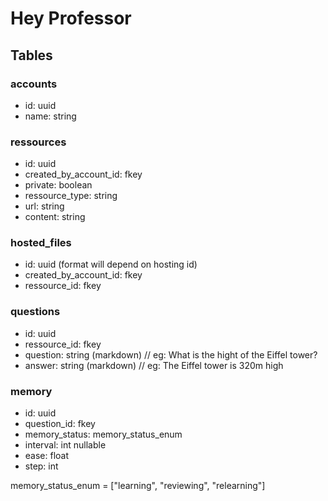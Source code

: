 # Hey Professor

## Tables

### accounts

- id: uuid
- name: string

### ressources

- id: uuid
- created_by_account_id: fkey
- private: boolean
- ressource_type: string
- url: string
- content: string

### hosted_files

- id: uuid (format will depend on hosting id)
- created_by_account_id: fkey
- ressource_id: fkey

### questions

- id: uuid
- ressource_id: fkey
- question: string (markdown) // eg: What is the hight of the Eiffel tower?
- answer: string (markdown) // eg: The Eiffel tower is 320m high

### memory

- id: uuid
- question_id: fkey
- memory_status: memory_status_enum
- interval: int nullable
- ease: float
- step: int

memory_status_enum = ["learning", "reviewing", "relearning"]
